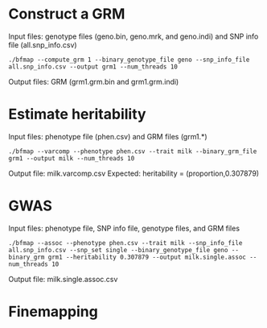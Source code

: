 # Construct a GRM
Input files: genotype files (geno.bin, geno.mrk, and geno.indi) and SNP info file (all.snp_info.csv)
```
./bfmap --compute_grm 1 --binary_genotype_file geno --snp_info_file all.snp_info.csv --output grm1 --num_threads 10
```
Output files: GRM (grm1.grm.bin and grm1.grm.indi)

# Estimate heritability
Input files: phenotype file (phen.csv) and GRM files (grm1.\*)
```
./bfmap --varcomp --phenotype phen.csv --trait milk --binary_grm_file grm1 --output milk --num_threads 10
```
Output file: milk.varcomp.csv
Expected: heritability = (proportion,0.307879)

# GWAS
Input files: phenotype file, SNP info file, genotype files, and GRM files
```
./bfmap --assoc --phenotype phen.csv --trait milk --snp_info_file all.snp_info.csv --snp_set single --binary_genotype_file geno --binary_grm grm1 --heritability 0.307879 --output milk.single.assoc --num_threads 10
```
Output file: milk.single.assoc.csv

# Finemapping

